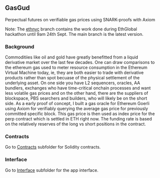 ## GasGud

Perpectual futures on verifiable gas prices using SNARK-proofs with Axiom

Note: The [ethnyc](https://github.com/aroralanuk/gasGud/tree/ethnyc) branch contains the work done during EthGlobal hackathon until 9am 24th Sept. The main branch is the latest version.

### Background

Commoditiies like oil and gold have greatly benefitted from a liquid derivative market over the last few decades. One can draw comparisons to the ethereum gas used to meter resource consumption in the Ethereum Virtual Machine today, ie, they are both easier to trade with derivative products rather than spot becuase of the physical settlement of the underlying asset. On one side you have L2 sequencers, oracles, AA bundlers, exchanges who have time-critical onchain processes and want less volatile gas prices and on the other hand, there are the suppliers of blockspace, PBS searchers and builders, who will likely be on the short side.
As a early proof of concept, I built a gas oracle for Ethereum Goerli using Axiom for verifiably querying the average gas price for previously committed specific block. This gas price is then used as index price for the perp contract which is settled in ETH right now. The funding rate is based on the relatively reserves of the long vs short positions in the contract.

### Contracts

Go to [Contracts](https://github.com/aroralanuk/gasGud/tree/main/contracts) subfolder for Solidity contracts.

### Interface

Go to [Interface](https://github.com/aroralanuk/gasGud/tree/main/interface) subfolder for the app interface.

